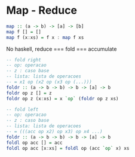 # Map - Reduce

```hs
map :: (a -> b) -> [a] -> [b] 
map f [] = []
map f (x:xs) = f x : map f xs
```

No haskell,
reduce === fold === accumulate

```hs
-- fold right
-- op: operacao
-- z : caso base
-- lista: lista de operacoes
-- = x1 op (x2 op (x3 op (...)))
foldr :: (a -> b -> b) -> b -> [a] -> b
foldr op z [] = z
foldr op z (x:xs) = x `op` (foldr op z xs)
```

```hs
-- fold left
-- op: operacao
-- z : caso base
-- lista: lista de operacoes
-- = (((acc op x2) op x3) op x4 ...)
foldr :: (a -> b -> b) -> b -> [a] -> b
foldl op acc [] = acc
foldl op acc [x:xs] = foldl op (acc `op` x) xs
```
